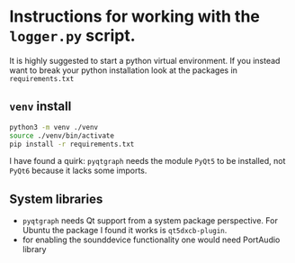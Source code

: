 # Instructions for working with the `logger.py` script.
It is highly suggested to start a python virtual environment. If you instead want to break your python installation look at the packages in `requirements.txt`

## `venv` install
```bash
python3 -m venv ./venv
source ./venv/bin/activate
pip install -r requirements.txt
```

I have found a quirk: `pyqtgraph` needs the module `PyQt5` to be installed, not `PyQt6` because it lacks some imports.

## System libraries
  * `pyqtgraph` needs Qt support from a system package perspective. For Ubuntu the package I found it works is `qt5dxcb-plugin`.
  * for enabling the sounddevice functionality one would need PortAudio library
